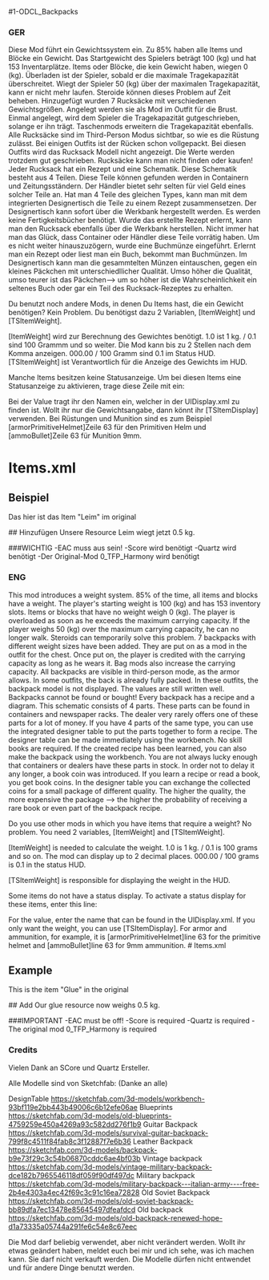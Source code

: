 ﻿#1-ODCL_Backpacks

### GER

Diese Mod führt ein Gewichtssystem ein. Zu 85% haben alle Items und Blöcke ein Gewicht. Das Startgewicht des Spielers beträgt 100 (kg) und hat 153 Inventarplätze.
Items oder Blöcke, die kein Gewicht haben, wiegen 0 (kg).
Überladen ist der Spieler, sobald er die maximale Tragekapazität überschreitet. Wiegt der Spieler 50 (kg) über der maximalen Tragekapazität, kann er nicht mehr laufen.
Steroide können dieses Problem auf Zeit beheben.
Hinzugefügt wurden 7 Rucksäcke mit verschiedenen Gewichtsgrößen. Angelegt werden sie als Mod im Outfit für die Brust. Einmal angelegt, wird dem Spieler die Tragekapazität gutgeschrieben, solange er ihn trägt.
Taschenmods erweitern die Tragekapazität ebenfalls.
Alle Rucksäcke sind im Third-Person Modus sichtbar, so wie es die Rüstung zulässt. Bei einigen Outfits ist der Rücken schon vollgepackt. Bei diesen Outfits wird das Rucksack Modell nicht angezeigt.
Die Werte werden trotzdem gut geschrieben. 
Rucksäcke kann man nicht finden oder kaufen!
Jeder Rucksack hat ein Rezept und eine Schematik. Diese Schematik besteht aus 4 Teilen. Diese Teile können gefunden werden in Containern und Zeitungsständern. Der Händler bietet sehr selten für viel Geld eines solcher Teile an.
Hat man 4 Teile des gleichen Types, kann man mit dem integrierten Designertisch die Teile zu einem Rezept zusammensetzen. Der Designertisch kann sofort über die Werkbank hergestellt werden. Es werden keine Fertigkeitsbücher benötigt.
Wurde das erstellte Rezept erlernt, kann man den Rucksack ebenfalls über die Werkbank herstellen.
Nicht immer hat man das Glück, dass Container oder Händler diese Teile vorrätig haben. Um es nicht weiter hinauszuzögern, wurde eine Buchmünze eingeführt. Erlernt man ein Rezept oder liest man ein Buch,
bekommt man Buchmünzen. Im Designertisch kann man die gesammtelten Münzen eintauschen, gegen ein kleines Päckchen mit unterschiedllicher Qualität. 
Umso höher die Qualität, umso teurer ist das Päckchen--> um so höher ist die Wahrscheinlichkeit ein seltenes Buch oder gar ein Teil des Rucksack-Rezeptes zu erhalten.

Du benutzt noch andere Mods, in denen Du Items hast, die ein Gewicht benötigen? Kein Problem.
Du benötigst dazu 2 Variablen, [ItemWeight] und [TSItemWeight].

[ItemWeight] wird zur Berechnung des Gewichtes benötigt. 1.0 ist 1 kg. / 0.1 sind 100 Grammm und so weiter. Die Mod kann bis zu 2 Stellen nach dem Komma anzeigen. 000.00 / 100 Gramm sind 0.1 im Status HUD.
[TSItemWeight] ist Verantwortlich für die Anzeige des Gewichts im HUD.

Manche Items besitzen keine Statusanzeige. Um bei diesen Items eine Statusanzeige zu aktivieren, trage diese Zeile mit ein:

<property name="DisplayType" value="TSItemDisplay"/>

Bei der Value tragt ihr den Namen ein, welcher in der UIDisplay.xml zu finden ist. Wollt ihr nur die Gewichtsangabe, dann könnt ihr [TSItemDisplay] verwenden. Bei Rüstungen und Munition sind 
es zum Beispiel [armorPrimitiveHelmet]Zeile 63 für den Primitiven Helm und [ammoBullet]Zeile 63 für Munition 9mm.
# Items.xml

## Beispiel
Das hier ist das Item "Leim" im original

<item name="resourceGlue">
	<property name="HoldType" value="45"/>
	<property name="Tags" value="junk"/>
	<property name="Meshfile" value="@:Other/Items/Misc/sackPrefab.prefab"/>
	<property name="DropMeshfile" value="@:Other/Items/Misc/sack_droppedPrefab.prefab"/>
	<property name="Material" value="Morganic"/>
	<property name="Weight" value="10"/>
	<property name="Stacknumber" value="500"/> <!-- STK resource -->
	<property name="EconomicValue" value="20"/>
	<property name="Group" value="Resources,Chemicals,CFChemicals"/>
	<property name="SoundPickup" value="glue_grab"/>
	<property name="SoundPlace" value="glue_place"/>
## Hinzufügen
	<property name="ItemWeight" value="0.5"/> <!--Berechnung-->
	<property name="DisplayType" value="TSItemDisplay"/> <!--Falls notwendig-->
		<effect_group tiered="false">
			<display_value name="TSItemWeight" value="0.5"/> <!--Anzeige im Hud-->
		</effect_group>
</item>
Unsere Resource Leim wiegt jetzt 0.5 kg.

###WICHTIG
-EAC muss aus sein!
-Score wird benötigt
-Quartz wird benötigt
-Der Original-Mod 0_TFP_Harmony wird benötigt

### ENG

This mod introduces a weight system. 85% of the time, all items and blocks have a weight. The player's starting weight is 100 (kg) and has 153 inventory slots.
Items or blocks that have no weight weigh 0 (kg).
The player is overloaded as soon as he exceeds the maximum carrying capacity. If the player weighs 50 (kg) over the maximum carrying capacity, he can no longer walk.
Steroids can temporarily solve this problem.
7 backpacks with different weight sizes have been added. They are put on as a mod in the outfit for the chest. Once put on, the player is credited with the carrying capacity as long as he wears it.
Bag mods also increase the carrying capacity.
All backpacks are visible in third-person mode, as the armor allows. In some outfits, the back is already fully packed. In these outfits, the backpack model is not displayed.
The values are still written well.
Backpacks cannot be found or bought!
Every backpack has a recipe and a diagram. This schematic consists of 4 parts. These parts can be found in containers and newspaper racks. The dealer very rarely offers one of these parts for a lot of money.
If you have 4 parts of the same type, you can use the integrated designer table to put the parts together to form a recipe. The designer table can be made immediately using the workbench. No skill books are required.
If the created recipe has been learned, you can also make the backpack using the workbench.
You are not always lucky enough that containers or dealers have these parts in stock. In order not to delay it any longer, a book coin was introduced. If you learn a recipe or read a book,
you get book coins. In the designer table you can exchange the collected coins for a small package of different quality.
The higher the quality, the more expensive the package --> the higher the probability of receiving a rare book or even part of the backpack recipe.

Do you use other mods in which you have items that require a weight? No problem.
You need 2 variables, [ItemWeight] and [TSItemWeight].

[ItemWeight] is needed to calculate the weight. 1.0 is 1 kg. / 0.1 is 100 grams and so on. The mod can display up to 2 decimal places. 000.00 / 100 grams is 0.1 in the status HUD.

[TSItemWeight] is responsible for displaying the weight in the HUD.

Some items do not have a status display. To activate a status display for these items, enter this line:

<property name="DisplayType" value="TSItemDisplay"/>

For the value, enter the name that can be found in the UIDisplay.xml. If you only want the weight, you can use [TSItemDisplay]. For armor and ammunition, for example, it is [armorPrimitiveHelmet]line 63 for the primitive helmet and [ammoBullet]line 63 for 9mm ammunition. # Items.xml

## Example
This is the item "Glue" in the original

<item name="resourceGlue">
	<property name="HoldType" value="45"/>
	<property name="Tags" value="junk"/>
	<property name="Meshfile" value="@:Other/Items/Misc/sackPrefab.prefab"/>
	<property name="DropMeshfile" value="@:Other/Items/Misc/sack_droppedPrefab.prefab"/>
	<property name="Material" value="Morganic"/>
	<property name="Weight" value="10"/>
	<property name="Stacknumber" value="500"/> <!-- STK resource -->
	<property name="EconomicValue" value="20"/>
	<property name="Group" value="Resources,Chemicals,CFChemicals"/>
	<property name="SoundPickup" value="glue_grab"/>
	<property name="SoundPlace" value="glue_place"/>
## Add
	<property name="ItemWeight" value="0.5"/> <!--Calculation-->
	<property name="DisplayType" value="TSItemDisplay"/> <!--If necessary-->
	<effect_group tiered="false">
		<display_value name="TSItemWeight" value="0.5"/> <!--Display in HUD-->
	</effect_group>
</item>
Our glue resource now weighs 0.5 kg.

###IMPORTANT
-EAC must be off!
-Score is required
-Quartz is required
-The original mod 0_TFP_Harmony is required

### Credits
Vielen Dank an SCore und Quartz Ersteller.

Alle Modelle sind von Sketchfab: (Danke an alle)

DesignTable			https://sketchfab.com/3d-models/workbench-93bf119e2bb443b49006c6b12efe06ae
Blueprints			https://sketchfab.com/3d-models/old-blueprints-4759259e450a4269a93c582dd276f1b9
Guitar Backpack 	https://sketchfab.com/3d-models/survival-guitar-backpack-799f8c4511f84fab8c3f12887f7e6b36
Leather Backpack 	https://sketchfab.com/3d-models/backpack-b9e73f29c3c54b06870cddc6ae4bf03b
Vintage backpack	https://sketchfab.com/3d-models/vintage-military-backpack-dce182b7965546118df059f90df497dc
Military backpack	https://sketchfab.com/3d-models/military-backpack---italian-army----free-2b4e4303a4ec42f69c3c91c16ea72828
Old Soviet Backpack https://sketchfab.com/3d-models/old-soviet-backpack-bb89dfa7ec13478e85645497dfeafdcd
Old backpack		https://sketchfab.com/3d-models/old-backpack-renewed-hope-d1a73335a05744a291fe6c54e8c67eec


Die Mod darf beliebig verwendet, aber nicht verändert werden. Wollt ihr etwas geändert haben, meldet euch bei mir und ich sehe, was ich machen kann.
Sie darf nicht verkauft werden.
Die Modelle dürfen nicht entwendet und für andere Dinge benutzt werden.
